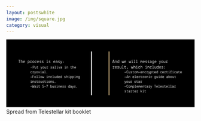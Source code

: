 ```yaml
---
layout: postswhite
image: /img/square.jpg
category: visual
---
```


<img src="/../img/book6.jpg" class="post" class="telespread">
<br>
Spread from Telestellar kit booklet
